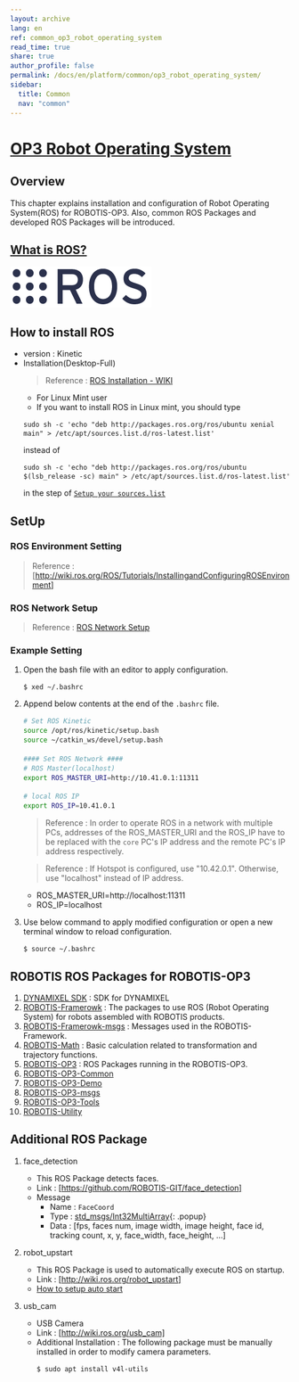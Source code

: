 ```yaml
---
layout: archive
lang: en
ref: common_op3_robot_operating_system
read_time: true
share: true
author_profile: false
permalink: /docs/en/platform/common/op3_robot_operating_system/
sidebar:
  title: Common
  nav: "common"
---
```


# [OP3 Robot Operating System](#op3-robot-operating-system)

## Overview
This chapter explains installation and configuration of Robot Operating System(ROS) for ROBOTIS-OP3. Also, common ROS Packages and developed ROS Packages will be introduced.  

## [What is ROS?]

![](/assets/images/platform/op3/ros_image.png)

## How to install ROS
 - version : Kinetic  
 - Installation(Desktop-Full)  
   > Reference : [ROS Installation - WIKI]  
     - For Linux Mint user  
     - If you want to install ROS in Linux mint, you should type 
      ```
      sudo sh -c 'echo "deb http://packages.ros.org/ros/ubuntu xenial main" > /etc/apt/sources.list.d/ros-latest.list'
      ```
      instead of
      ```
      sudo sh -c 'echo "deb http://packages.ros.org/ros/ubuntu $(lsb_release -sc) main" > /etc/apt/sources.list.d/ros-latest.list'
      ```
      in the step of [`Setup your sources.list`]

## SetUp
### ROS Environment Setting
> Reference : [http://wiki.ros.org/ROS/Tutorials/InstallingandConfiguringROSEnvironment]

### ROS Network Setup
> Reference : [ROS Network Setup]  

### Example Setting
  1. Open the bash file with an editor to apply configuration.  
     ```
     $ xed ~/.bashrc
     ```

  2. Append below contents at the end of the `.bashrc` file.  
     ```bash    
     # Set ROS Kinetic
     source /opt/ros/kinetic/setup.bash
     source ~/catkin_ws/devel/setup.bash

     #### Set ROS Network ####
     # ROS Master(localhost)
     export ROS_MASTER_URI=http://10.41.0.1:11311

     # local ROS IP
     export ROS_IP=10.41.0.1
     ```

     > Reference : In order to operate ROS in a network with multiple PCs, addresses of the ROS_MASTER_URI and the ROS_IP have to be replaced with the `core` PC's IP address and the remote PC's IP address respectively.  

     > Reference : If Hotspot is configured, use "10.42.0.1". Otherwise, use "localhost" instead of IP address.
       - ROS_MASTER_URI=http://localhost:11311
       - ROS_IP=localhost

  3. Use below command to apply modified configuration or open a new terminal window to reload configuration.  
     ```
     $ source ~/.bashrc
     ```

## ROBOTIS ROS Packages for ROBOTIS-OP3  
 1. [DYNAMIXEL SDK] : SDK for DYNAMIXEL  
 2. [ROBOTIS-Framerowk] : The packages to use ROS (Robot Operating System) for robots assembled with ROBOTIS products.  
 3. [ROBOTIS-Framerowk-msgs] : Messages used in the ROBOTIS-Framework.  
 4. [ROBOTIS-Math] : Basic calculation related to transformation and trajectory functions.  
 5. [ROBOTIS-OP3] : ROS Packages running in the ROBOTIS-OP3.
 6. [ROBOTIS-OP3-Common]
 7. [ROBOTIS-OP3-Demo]  
 8. [ROBOTIS-OP3-msgs]  
 9. [ROBOTIS-OP3-Tools]  
 10. [ROBOTIS-Utility]


## Additional ROS Package
 1. face_detection  
    - This ROS Package detects faces.  
    - Link : [https://github.com/ROBOTIS-GIT/face_detection]  
    - Message  
       - Name : `FaceCoord`  
       - Type : [std_msgs/Int32MultiArray]{: .popup}
       - Data : [fps, faces num, image width, image height, face id, tracking count, x, y, face_width, face_height, ...]  

 2. robot_upstart  
    - This ROS Package is used to automatically execute ROS on startup.  
    - Link : [http://wiki.ros.org/robot_upstart]
    - [How to setup auto start]  

 3. usb_cam  
    - USB Camera  
    - Link : [http://wiki.ros.org/usb_cam]  
    - Additional Installation : The following package must be manually installed in order to modify camera parameters.  
      ```
      $ sudo apt install v4l-utils
      ```  
[std_msgs/Int32MultiArray]: /docs/en/popup/std_msgs_Int32MultiArray_msg/


[https://github.com/ROBOTIS-GIT/face_detection]: https://github.com/ROBOTIS-GIT/face_detection
[What is ROS?]: http://www.ros.org/about-ros/
[ROS Installation - WIKI]: http://wiki.ros.org/kinetic/Installation/Ubuntu
[`Setup your sources.list`]: http://wiki.ros.org/kinetic/Installation/Ubuntu#Installation.2BAC8-Ubuntu.2BAC8-Sources.Setup_your_sources.list
[http://wiki.ros.org/ROS/Tutorials/InstallingandConfiguringROSEnvironment]: http://wiki.ros.org/ROS/Tutorials/InstallingandConfiguringROSEnvironment
[ROS Network Setup]: http://wiki.ros.org/ROS/NetworkSetup
[DYNAMIXEL SDK]: /docs/en/software/robotis_framework_packages/#dynamixelsdk
[ROBOTIS-Framerowk]: /docs/en/software/robotis_framework_packages/#robotis-framework
[ROBOTIS-Framerowk-msgs]: /docs/en/software/robotis_framework_packages/#robotis-framework-msgs
[ROBOTIS-Math]: /docs/en/platform/common/robotis_math/#robotis-math
[ROBOTIS-OP3]: /docs/en/platform/op3/robotis_ros_packages/#robotis-op3
[ROBOTIS-OP3-Demo]: /docs/en/platform/op3/robotis_ros_packages/#robotis-op3-demo
[ROBOTIS-OP3-msgs]: /docs/en/platform/op3/robotis_ros_packages/#robotis-op3-msgs
[ROBOTIS-OP3-Tools]: /docs/en/platform/op3/robotis_ros_packages/#robotis-op3-tools
[ROBOTIS-OP3-Common]: /docs/en/platform/op3/robotis_ros_packages/#robotis-op3-common
[ROBOTIS-Utility]: https://github.com/ROBOTIS-GIT/ROBOTIS-Utility
[http://wiki.ros.org/robot_upstart]: http://wiki.ros.org/robot_upstart
[How to setup auto start]: OP3-How-to-kill-the-demo-program#31-start-demo-program-on-start
[http://wiki.ros.org/usb_cam]: http://wiki.ros.org/usb_cam
